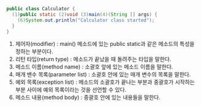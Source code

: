 ~~~ java
public class Calculator {
  (1)public static (2)void (3)main(4)(String [] args) {
    (6)System.out.println("Calculator class started");
  }
}
~~~

 1. 제어자(modifier) : main() 메소드에 있는 public static과 같은 메소드의 특성을 정하는 부분이다.  
 2. 리턴 타입(return type) : 메소드가 끝났을 때 돌려주는 타입을 말한다.  
 3. 메소드 이름(method name) : 소괄호 앞에 있는 메소드 이름을 말한다.  
 4. 매개 밴수 목록(parameter list) : 소괄호 안에 있는 매개 변수의 목록을 말한다.  
 5. 예외 목록(exception list) : 메소드의 소괄호가 끝나는 부분과 중괄호가 시작하는 부분 사이에 예외 목록이라는 것을 선언할 수 있다.  
 6. 메소드 내용(method body) : 중괄호 안에 있는 내용들을 말한다. 

